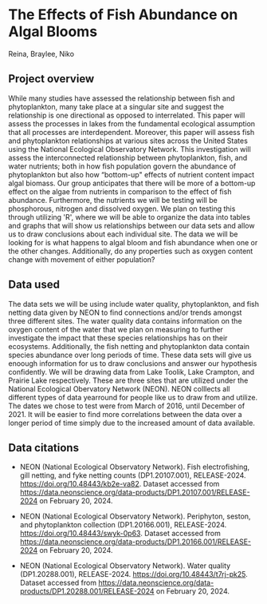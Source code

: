 # The Effects of Fish Abundance on Algal Blooms

Reina, Braylee, Niko

## Project overview

While many studies have assessed the relationship between fish and phytoplankton, many take place at a singular site and suggest the relationship is one directional as opposed to interrelated. This paper will assess the processes in lakes from the fundamental ecological assumption that all processes are interdependent. Moreover, this paper will assess fish and phytoplankton relationships at various sites across the United States using the National Ecological Observatory Network. This investigation will assess the interconnected relationship between phytoplankton, fish, and water nutrients; both in how fish population govern the abundance of phytoplankton but also how “bottom-up" effects of nutrient content impact algal biomass. Our group anticipates that there will be more of a bottom-up effect on the algae from nutrients in comparison to the effect of fish abundance. Furthermore, the nutrients we will be testing will be phosphorous, nitrogen and dissolved oxygen. We plan on testing this through utilizing 'R', where we will be able to organize the data into tables and graphs that will show us relationships between our data sets and allow us to draw conclusions about each individual site. The data we will be looking for is what happens to algal bloom and fish abundance when one or the other changes. Additionally, do any properties such as oxygen content change with movement of either population?

## Data used

The data sets we will be using include water quality, phytoplankton, and fish netting data given by NEON to find connections and/or trends amongst three different sites. The water quality data contains information on the oxygen content of the water that we plan on measuring to further investigate the impact that these species relationships has on their ecosystems. Additionally, the fish netting and phytoplankton data contain species abundance over long periods of time. These data sets will give us enoough information for us to draw conclusions and answer our hypothesis confidently. We will be drawing data from Lake Toolik, Lake Crampton, and Prairie Lake respectively. These are three sites that are utilized under the National Ecological Obervatory Network (NEON). NEON colllects all different types of data yearround for people like us to draw from and utilize. The dates we chose to test were from March of 2016, until December of 2021. It will be easier to find more correlations between the data over a longer period of time simply due to the increased amount of data available.

## Data citations

-   NEON (National Ecological Observatory Network). Fish electrofishing, gill netting, and fyke netting counts (DP1.20107.001), RELEASE-2024. <https://doi.org/10.48443/kb2e-va82>. Dataset accessed from <https://data.neonscience.org/data-products/DP1.20107.001/RELEASE-2024> on February 20, 2024.

-   NEON (National Ecological Observatory Network). Periphyton, seston, and phytoplankton collection (DP1.20166.001), RELEASE-2024. <https://doi.org/10.48443/swyk-0p63>. Dataset accessed from <https://data.neonscience.org/data-products/DP1.20166.001/RELEASE-2024> on February 20, 2024.

-   NEON (National Ecological Observatory Network). Water quality (DP1.20288.001), RELEASE-2024. <https://doi.org/10.48443/t7rj-pk25>. Dataset accessed from <https://data.neonscience.org/data-products/DP1.20288.001/RELEASE-2024> on February 20, 2024.
